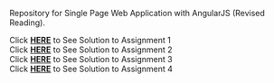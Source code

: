 Repository for Single Page Web Application with AngularJS (Revised Reading).  

Click  [**HERE**](https://auwalms.github.io/coursera-angular/mod1-solution/) to See Solution to Assignment 1  
Click  [**HERE**](https://auwalms.github.io/coursera-angular/mod2-solution/) to See Solution to Assignment 2  
Click  [**HERE**](https://auwalms.github.io/coursera-angular/mod3-solution/) to See Solution to Assignment 3  
Click  [**HERE**](https://auwalms.github.io/coursera-angular/mod4-solution/) to See Solution to Assignment 4  
<!-- Click  [**HERE**](https://auwalms.github.io/coursera-angular/mod5-solution/) to See Solution to Assignment 5   -->
